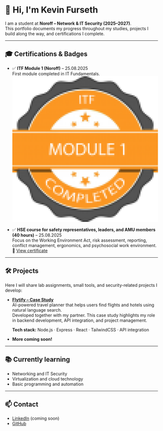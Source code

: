 # 👋 Hi, I'm Kevin Furseth  

I am a student at **Noroff – Network & IT Security (2025–2027)**.  
This portfolio documents my progress throughout my studies, projects I build along the way, and certifications I complete.  

---

## 🎓 Certifications & Badges
- ✅ **ITF Module 1 (Noroff)** – 25.08.2025  
  First module completed in IT Fundamentals.  
  ![Badge ITF Module 1](badge-itf1.png)

- ✅ **HSE course for safety representatives, leaders, and AMU members (40 hours)** – 25.08.2025  
  Focus on the Working Environment Act, risk assessment, reporting, conflict management, ergonomics, and psychosocial work environment.  
  📄 [View certificate](HMS-sertifikat.pdf)

---

## 🛠️ Projects
Here I will share lab assignments, small tools, and security-related projects I develop:  

- **[Flytify – Case Study](https://github.com/KevinFurseth/flytify-case-study)**  
  AI-powered travel planner that helps users find flights and hotels using natural language search.  
  Developed together with my partner. This case study highlights my role in backend development, API integration, and project management.  

  **Tech stack:** Node.js · Express · React · TailwindCSS · API integration  

- **More coming soon!**

---

## 📚 Currently learning
- Networking and IT Security  
- Virtualization and cloud technology  
- Basic programming and automation  

---

## 📫 Contact
- [LinkedIn](https://www.linkedin.com/) (coming soon)  
- [GitHub](https://github.com/kevinfurseth)  
